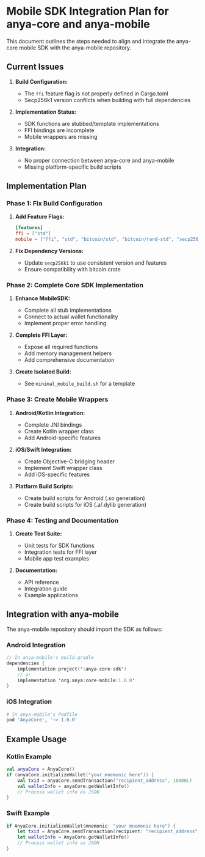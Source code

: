 # Mobile SDK Integration Plan for anya-core and anya-mobile

This document outlines the steps needed to align and integrate the anya-core mobile SDK with the anya-mobile repository.

## Current Issues

1. **Build Configuration:**
   - The `ffi` feature flag is not properly defined in Cargo.toml
   - Secp256k1 version conflicts when building with full dependencies

2. **Implementation Status:**
   - SDK functions are stubbed/template implementations
   - FFI bindings are incomplete
   - Mobile wrappers are missing

3. **Integration:**
   - No proper connection between anya-core and anya-mobile
   - Missing platform-specific build scripts

## Implementation Plan

### Phase 1: Fix Build Configuration

1. **Add Feature Flags:**
   ```toml
   [features]
   ffi = ["std"]
   mobile = ["ffi", "std", "bitcoin/std", "bitcoin/rand-std", "secp256k1/global-context", "secp256k1/rand"]
   ```

2. **Fix Dependency Versions:**
   - Update `secp256k1` to use consistent version and features
   - Ensure compatibility with bitcoin crate

### Phase 2: Complete Core SDK Implementation

1. **Enhance MobileSDK:**
   - Complete all stub implementations
   - Connect to actual wallet functionality
   - Implement proper error handling

2. **Complete FFI Layer:**
   - Expose all required functions
   - Add memory management helpers
   - Add comprehensive documentation

3. **Create Isolated Build:**
   - See `minimal_mobile_build.sh` for a template

### Phase 3: Create Mobile Wrappers

1. **Android/Kotlin Integration:**
   - Complete JNI bindings
   - Create Kotlin wrapper class
   - Add Android-specific features

2. **iOS/Swift Integration:**
   - Create Objective-C bridging header
   - Implement Swift wrapper class
   - Add iOS-specific features

3. **Platform Build Scripts:**
   - Create build scripts for Android (.so generation)
   - Create build scripts for iOS (.a/.dylib generation)

### Phase 4: Testing and Documentation

1. **Create Test Suite:**
   - Unit tests for SDK functions
   - Integration tests for FFI layer
   - Mobile app test examples

2. **Documentation:**
   - API reference
   - Integration guide
   - Example applications

## Integration with anya-mobile

The anya-mobile repository should import the SDK as follows:

### Android Integration

```kotlin
// In anya-mobile's build.gradle
dependencies {
    implementation project(':anya-core-sdk')
    // or
    implementation 'org.anya:core-mobile:1.0.0'
}
```

### iOS Integration

```ruby
# In anya-mobile's Podfile
pod 'AnyaCore', '~> 1.0.0'
```

## Example Usage

### Kotlin Example
```kotlin
val anyaCore = AnyaCore()
if (anyaCore.initializeWallet("your mnemonic here")) {
    val txid = anyaCore.sendTransaction("recipient_address", 10000L)
    val walletInfo = anyaCore.getWalletInfo()
    // Process wallet info as JSON
}
```

### Swift Example
```swift
if AnyaCore.initializeWallet(mnemonic: "your mnemonic here") {
    let txid = AnyaCore.sendTransaction(recipient: "recipient_address", amount: 10000)
    let walletInfo = AnyaCore.getWalletInfo()
    // Process wallet info as JSON
}
```
